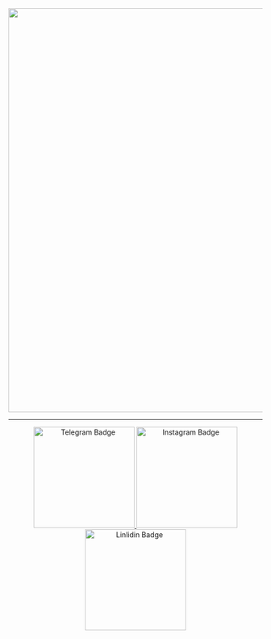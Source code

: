 

<div align="center">
<img src="https://media4.giphy.com/media/v1.Y2lkPTc5MGI3NjExMjY0ZmQwNTI4ZDE4NjBlMjFjMGMyZGQ1MTEzZTQ0NTc4NGVhMzJlOSZjdD1n/vsC7gewdX8tfq/giphy.gif" width="800px"/>
</div>

---

<div align="center">
<div id="badges">
<a href="https://web.telegram.org/z/" target="_blank">
<img src="https://img.shields.io/badge/Telegram-blue?logo=telegram&logoColor=white" width="200px" alt="Telegram Badge"/>
</a>
<a href="https://www.instagram.com/konstantynpawlowicz/" target="_blank">
<img src="https://img.shields.io/badge/Instagram-crimson?logo=Instagram&logoColor=white" width="200px" alt="Instagram Badge"/>
</a>
<a href="https://www.linkedin.com/in/kanstantsin-sushko-439242260/" target="_blank">
<img src="https://img.shields.io/badge/LinkedIn-blue?logo=linkedin&logoColor=white" width="200px" alt="Linlidin Badge">
</a>
</div>
